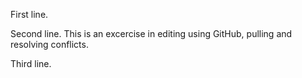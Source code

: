 First line.

Second line. This is an excercise in editing using GitHub, pulling and resolving conflicts.

Third line.
